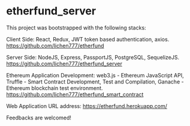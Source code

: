 # etherfund_server

This project was bootstrapped with the following stacks:

Client Side: React, Redux, JWT token based authentication, axios. 
https://github.com/lichen777/etherfund

Server Side: NodeJS, Express, PassportJS, PostgreSQL, SequelizeJS. 
https://github.com/lichen777/etherfund_server

Ethereum Application Development: web3.js - Ethereum JavaScript API, Truffle - Smart Contract Development, Test and Compilation, Ganache - Ethereum blockchain test environment. 
https://github.com/lichen777/etherfund_smart_contract

Web Application URL address: https://etherfund.herokuapp.com/

Feedbacks are welcomed!
